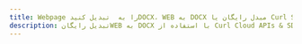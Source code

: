 ---title: Webpage را به  تبدیل کنیدDOCX، WEB به DOCX مبدل رایگان یا Curl SDKdescription: تبدیل رایگانWEB به DOCX با استفاده از Curl Cloud APIs & SDK همچنین اسناد PDF را در Cloud ایجاد، ویرایش و رندر کنید.---